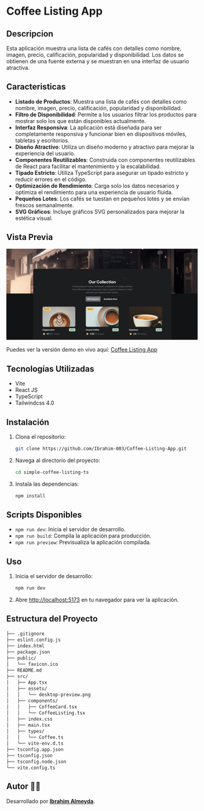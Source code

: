 # Coffee Listing App

## Descripcion
Esta aplicación muestra una lista de cafés con detalles como nombre, imagen, precio, calificación, popularidad y disponibilidad. Los datos se obtienen de una fuente externa y se muestran en una interfaz de usuario atractiva.

## Caracteristicas
- **Listado de Productos**: Muestra una lista de cafés con detalles como nombre, imagen, precio, calificación, popularidad y disponibilidad.
- **Filtro de Disponibilidad**: Permite a los usuarios filtrar los productos para mostrar solo los que están disponibles actualmente.
- **Interfaz Responsiva**: La aplicación está diseñada para ser completamente responsiva y funcionar bien en dispositivos móviles, tabletas y escritorios.
- **Diseño Atractivo**: Utiliza un diseño moderno y atractivo para mejorar la experiencia del usuario.
- **Componentes Reutilizables**: Construida con componentes reutilizables de React para facilitar el mantenimiento y la escalabilidad.
- **Tipado Estricto**: Utiliza TypeScript para asegurar un tipado estricto y reducir errores en el código.
- **Optimización de Rendimiento**: Carga solo los datos necesarios y optimiza el rendimiento para una experiencia de usuario fluida.
- **Pequeños Lotes**: Los cafés se tuestan en pequeños lotes y se envían frescos semanalmente.
- **SVG Gráficos**: Incluye gráficos SVG personalizados para mejorar la estética visual.


## Vista Previa
![Captura del Proyecto](./src/assets/desktop-preview.png)

Puedes ver la versión demo en vivo aquí: [Coffee Listing App](https://coffee-listing-app-psi.vercel.app/)


## Tecnologías Utilizadas
- Vite
- React JS
- TypeScript
- Tailwindcss 4.0


## Instalación
1. Clona el repositorio:
    ```sh
    git clone https://github.com/Ibrahim-003/Coffee-Listing-App.git
    ```
2. Navega al directorio del proyecto:
    ```sh
    cd simple-coffee-listing-ts
    ```
3. Instala las dependencias:
    ```sh
    npm install
    ```


## Scripts Disponibles
- `npm run dev`: Inicia el servidor de desarrollo.
- `npm run build`: Compila la aplicación para producción.
- `npm run preview`: Previsualiza la aplicación compilada.


## Uso
1. Inicia el servidor de desarrollo:
    ```sh
    npm run dev
    ```
2. Abre [http://localhost:5173](http://localhost:5173) en tu navegador para ver la aplicación.


## Estructura del Proyecto

```simple-coffee-listing-ts/
├── .gitignore
├── eslint.config.js
├── index.html
├── package.json
├── public/
│   └── favicon.ico
├── README.md
├── src/
│   ├── App.tsx
│   ├── assets/
│   │   └── desktop-preview.png
│   ├── components/
│   │   ├── CoffeeCard.tsx
│   │   └── CoffeeListing.tsx
│   ├── index.css
│   ├── main.tsx
│   ├── types/
│   │   └── Coffee.ts
│   └── vite-env.d.ts
├── tsconfig.app.json
├── tsconfig.json
├── tsconfig.node.json
└── vite.config.ts
```

## Autor 👨‍💻
Desarrollado por **[Ibrahim Almeyda](https://github.com/Ibrahim-003)**.
